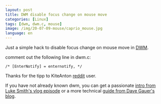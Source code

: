 ```yaml
---
layout: post
title: DWM disable focus change on mouse move
categories: [Linux]
tags: [dwm, dwm.c, mouse]
image: /img/20-07-09-mouse/caprio_mouse.jpg
language: en
---
```

Just a simple hack to disable focus change on mouse move in [DWM](https://dwm.suckless.org/). 

comment out the following line in dwm.c:

	/* [EnterNotify] = enternotify, */

Thanks for the tipp to KiteAnton [reddit](https://www.reddit.com/r/suckless/comments/apz54q/dwm_disable_focus_change_on_mouse_move/) user.

If you have not already known dwm, you can get a passionate [intro from Luke Smith's vlog episode](https://youtu.be/unqsQJaECv0) or a more technical [guide from Dave Gauer's blog](https://ratfactor.com/dwm).  